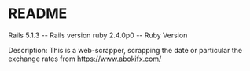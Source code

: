 # README

Rails 5.1.3 -- Rails version
ruby 2.4.0p0 -- Ruby Version

Description:
This is a web-scrapper, scrapping the date or particular the exchange rates from https://www.abokifx.com/